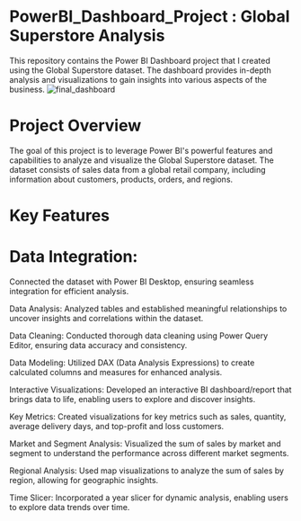 # PowerBI_Dashboard_Project : Global Superstore Analysis
This repository contains the Power BI Dashboard project that I created using the Global Superstore dataset. The dashboard provides in-depth analysis and visualizations to gain insights into various aspects of the business.
![final_dashboard](https://github.com/mainakdas12345/PowerBI_dashboard_Project/assets/128472098/d7b3fed8-5340-4620-98d3-b9d407849f13)
# Project Overview
The goal of this project is to leverage Power BI's powerful features and capabilities to analyze and visualize the Global Superstore dataset. The dataset consists of sales data from a global retail company, including information about customers, products, orders, and regions.
# Key Features

# Data Integration:

Connected the dataset with Power BI Desktop, ensuring seamless integration for efficient analysis.

Data Analysis: Analyzed tables and established meaningful relationships to uncover insights and correlations within the dataset.

Data Cleaning: Conducted thorough data cleaning using Power Query Editor, ensuring data accuracy and consistency.

Data Modeling: Utilized DAX (Data Analysis Expressions) to create calculated columns and measures for enhanced analysis.

Interactive Visualizations: Developed an interactive BI dashboard/report that brings data to life, enabling users to explore and discover insights.

Key Metrics: Created visualizations for key metrics such as sales, quantity, average delivery days, and top-profit and loss customers.

Market and Segment Analysis: Visualized the sum of sales by market and segment to understand the performance across different market segments.

Regional Analysis: Used map visualizations to analyze the sum of sales by region, allowing for geographic insights.

Time Slicer: Incorporated a year slicer for dynamic analysis, enabling users to explore data trends over time.
